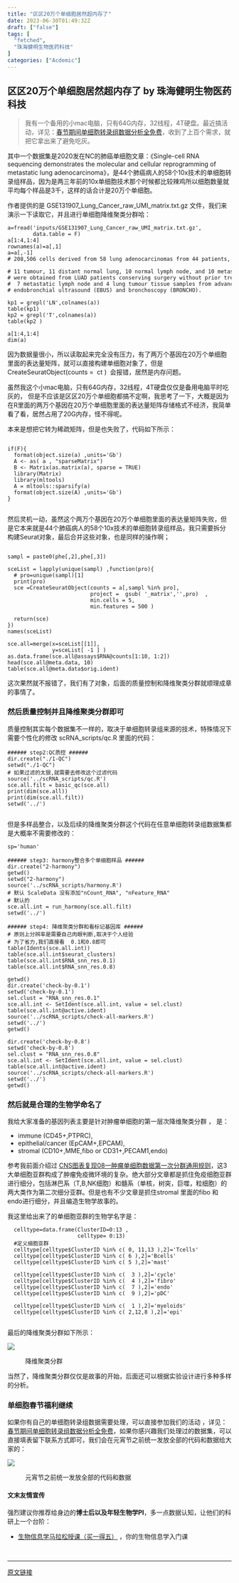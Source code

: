 ```yaml
---
title: "区区20万个单细胞居然超内存了"
date: 2023-06-30T01:49:32Z
draft: ["false"]
tags: [
  "fetched",
  "珠海健明生物医药科技"
]
categories: ["Acdemic"]
---
```

区区20万个单细胞居然超内存了 by 珠海健明生物医药科技
------
<div><section data-tool="mdnice编辑器" data-website="https://www.mdnice.com"><blockquote data-tool="mdnice编辑器"><p>我有一个备用的小mac电脑，只有64G内存，32线程，4T硬盘。最近搞活动，详见：<a href="https://mp.weixin.qq.com/s?__biz=MzAxMDkxODM1Ng==&amp;mid=2247519474&amp;idx=1&amp;sn=a07f2684e4bebfc5307add35cfbf82a2&amp;scene=21#wechat_redirect" data-linktype="2">春节期间单细胞转录组数据分析全免费</a>，收到了上百个需求，就把它拿出来了避免吃灰。</p></blockquote><p data-tool="mdnice编辑器">其中一个数据集是2020发在NC的肺癌单细胞文章：《Single-cell RNA sequencing demonstrates the molecular and cellular reprogramming of metastatic lung adenocarcinoma》，是44个肺癌病人的58个10x技术的单细胞转录组样品，因为是两三年前的10x单细胞技术那个时候都比较辣鸡所以细胞数量就平均每个样品是3千，这样的话合计是20万个单细胞。</p><p data-tool="mdnice编辑器">作者提供的是 GSE131907_Lung_Cancer_raw_UMI_matrix.txt.gz 文件，我们来演示一下读取它，并且进行单细胞降维聚类分群哈：</p><pre data-tool="mdnice编辑器"><span></span><code>a=fread(<span>'inputs/GSE131907_Lung_Cancer_raw_UMI_matrix.txt.gz'</span>,<br>        data.table = <span>F</span>)<br>a[<span>1</span>:<span>4</span>,<span>1</span>:<span>4</span>]<br>rownames(a)=a[,<span>1</span>]<br>a=a[,-<span>1</span>]<br><span># 208,506 cells derived from 58 lung adenocarcinomas from 44 patients, </span><br><br><span># 11 tumour, 11 distant normal lung, 10 normal lymph node, and 10 metastatic brain tissue samples </span><br><span># were obtained from LUAD patients conserving surgery without prior treatment. </span><br><span>#  7 metastatic lymph node and 4 lung tumour tissue samples from advanced stage LUAD patient</span><br><span># endobronchial ultrasound (EBUS) and bronchoscopy (BRONCHO).</span><br><br>kp1 = grepl(<span>'LN'</span>,colnames(a))<br>table(kp1)<br>kp2 = grepl(<span>'T'</span>,colnames(a))<br>table(kp2 )<br><br>a[<span>1</span>:<span>4</span>,<span>1</span>:<span>4</span>]<br>dim(a)<br></code></pre><p data-tool="mdnice编辑器">因为数据量很小，所以读取起来完全没有压力，有了两万个基因在20万个单细胞里面的表达量矩阵，就可以直接构建单细胞对象了，但是CreateSeuratObject(counts =  ct )  会报错，居然是内存问题。</p><p data-tool="mdnice编辑器">虽然我这个小mac电脑，只有64G内存，32线程，4T硬盘仅仅是备用电脑平时吃灰的， 但是不应该是区区20万个单细胞都搞不定啊，我思考了一下，大概是因为在R里面的两万个基因在20万个单细胞里面的表达量矩阵存储格式不经济，我简单看了看，居然占用了20G内存，怪不得呢。</p><p data-tool="mdnice编辑器">本来是想把它转为稀疏矩阵，但是也失败了，代码如下所示：</p><pre data-tool="mdnice编辑器"><span></span><code><br><span>if</span>(<span>F</span>){<br>  format(object.size(a) ,units=<span>'Gb'</span>)<br>  A &lt;- as( a , <span>"sparseMatrix"</span>) <br>  B &lt;- Matrix(as.matrix(a), sparse = <span>TRUE</span>) <br>  <span>library</span>(Matrix)<br>  <span>library</span>(mltools)<br>  A = mltools::sparsify(a)<br>  format(object.size(A) ,units=<span>'Gb'</span>)<br>}<br><br></code></pre><p data-tool="mdnice编辑器">然后灵机一动，虽然这个两万个基因在20万个单细胞里面的表达量矩阵失败，但是它本来就是44个肺癌病人的58个10x技术的单细胞转录组样品，我只需要拆分构建Seurat对象，最后合并这些对象，也是同样的操作啊；</p><pre data-tool="mdnice编辑器"><span></span><code><br>sampl = paste0(phe[,<span>2</span>],phe[,<span>3</span>])<br> <br>sceList = lapply(unique(sampl) ,<span>function</span>(pro){ <br>  <span># pro=unique(sampl)[1] </span><br>  print(pro)  <br>  sce =CreateSeuratObject(counts = a[,sampl %<span>in</span>% pro],<br>                          project =  gsub( <span>'_matrix'</span>,<span>''</span>,pro)  ,<br>                          min.cells = <span>5</span>,<br>                          min.features = <span>500</span> )<br>  <br>  <span>return</span>(sce)<br>})<br>names(sceList) <br><br>sce.all=merge(x=sceList[[<span>1</span>]],<br>              y=sceList[ -<span>1</span> ] )<br>as.data.frame(sce.all@assays$RNA@counts[<span>1</span>:<span>10</span>, <span>1</span>:<span>2</span>])<br>head(sce.all@meta.data, <span>10</span>)<br>table(sce.all@meta.data$orig.ident) <br></code></pre><p data-tool="mdnice编辑器">这次果然就不报错了，我们有了对象，后面的质量控制和降维聚类分群就顺理成章的事情了。</p><h3 data-tool="mdnice编辑器"><span></span>然后质量控制并且降维聚类分群即可<span></span></h3><p data-tool="mdnice编辑器">质量控制其实每个数据集不一样的，取决于单细胞转录组来源的技术，特殊情况下需要个性化的修改 scRNA_scripts/qc.R 里面的代码：</p><pre data-tool="mdnice编辑器"><span></span><code><span>###### step2:QC质控 ######</span><br>dir.create(<span>"./1-QC"</span>)<br>setwd(<span>"./1-QC"</span>)<br><span># 如果过滤的太狠,就需要去修改这个过滤代码</span><br><span>source</span>(<span>'../scRNA_scripts/qc.R'</span>)<br>sce.all.filt = basic_qc(sce.all)<br>print(dim(sce.all))<br>print(dim(sce.all.filt))<br>setwd(<span>'../'</span>) <br><br></code></pre><p data-tool="mdnice编辑器">但是多样品整合，以及后续的降维聚类分群这个代码在任意单细胞转录组数据集都是大概率不需要修改的：</p><pre data-tool="mdnice编辑器"><span></span><code>sp=<span>'human'</span><br><br><span>###### step3: harmony整合多个单细胞样品 ######</span><br>dir.create(<span>"2-harmony"</span>)<br>getwd()<br>setwd(<span>"2-harmony"</span>)<br><span>source</span>(<span>'../scRNA_scripts/harmony.R'</span>)<br><span># 默认 ScaleData 没有添加"nCount_RNA", "nFeature_RNA"</span><br><span># 默认的</span><br>sce.all.int = run_harmony(sce.all.filt)<br>setwd(<span>'../'</span>)<br><br><span>###### step4: 降维聚类分群和看标记基因库 ######</span><br><span># 原则上分辨率是需要自己肉眼判断,取决于个人经验</span><br><span># 为了省力,我们直接看  0.1和0.8即可</span><br>table(Idents(sce.all.int))<br>table(sce.all.int$seurat_clusters)<br>table(sce.all.int$RNA_snn_res.0.1) <br>table(sce.all.int$RNA_snn_res.0.8) <br><br>getwd()<br>dir.create(<span>'check-by-0.1'</span>)<br>setwd(<span>'check-by-0.1'</span>)<br>sel.clust = <span>"RNA_snn_res.0.1"</span><br>sce.all.int &lt;- SetIdent(sce.all.int, value = sel.clust)<br>table(sce.all.int@active.ident) <br><span>source</span>(<span>'../scRNA_scripts/check-all-markers.R'</span>)<br>setwd(<span>'../'</span>) <br>getwd()<br><br>dir.create(<span>'check-by-0.8'</span>)<br>setwd(<span>'check-by-0.8'</span>)<br>sel.clust = <span>"RNA_snn_res.0.8"</span><br>sce.all.int &lt;- SetIdent(sce.all.int, value = sel.clust)<br>table(sce.all.int@active.ident) <br><span>source</span>(<span>'../scRNA_scripts/check-all-markers.R'</span>)<br>setwd(<span>'../'</span>) <br>getwd()<br></code></pre><h3 data-tool="mdnice编辑器"><span></span>然后就是合理的生物学命名了<span></span></h3><p data-tool="mdnice编辑器">我给大家准备的基因列表主要是针对肿瘤单细胞的第一层次降维聚类分群 ， 是：</p><ul data-tool="mdnice编辑器"><li><section>immune (CD45+,PTPRC),</section></li><li><section>epithelial/cancer (EpCAM+,EPCAM),</section></li><li><section>stromal (CD10+,MME,fibo or CD31+,PECAM1,endo)</section></li></ul><p data-tool="mdnice编辑器">参考我前面介绍过 <a href="https://mp.weixin.qq.com/s?__biz=MzI1Njk4ODE0MQ==&amp;mid=2247488940&amp;idx=1&amp;sn=1cc8a8a74715087939b9721c0881775d&amp;scene=21#wechat_redirect" data-linktype="2">CNS图表复现08—肿瘤单细胞数据第一次分群通用规则</a>，这3大单细胞亚群构成了肿瘤免疫微环境的复杂。绝大部分文章都是抓住免疫细胞亚群进行细分，包括淋巴系（T,B,NK细胞）和髓系（单核，树突，巨噬，粒细胞）的两大类作为第二次细分亚群。但是也有不少文章是抓住stromal 里面的fibo 和endo进行细分，并且编造生物学故事的。</p><p data-tool="mdnice编辑器">我这里给出来了的单细胞亚群的生物学名字是：</p><pre data-tool="mdnice编辑器"><span></span><code>  celltype=data.frame(ClusterID=<span>0</span>:<span>13</span> ,<br>                      celltype= <span>0</span>:<span>13</span>) <br>  <span>#定义细胞亚群      </span><br>  celltype[celltype$ClusterID %<span>in</span>% c( <span>0</span>, <span>11</span>,<span>13</span> ),<span>2</span>]=<span>'Tcells'</span><br>  celltype[celltype$ClusterID %<span>in</span>% c( <span>6</span> ),<span>2</span>]=<span>'Bcells'</span><br>  celltype[celltype$ClusterID %<span>in</span>% c( <span>5</span> ),<span>2</span>]=<span>'mast'</span><br>  <br>  celltype[celltype$ClusterID %<span>in</span>% c(  <span>3</span> ),<span>2</span>]=<span>'cycle'</span><br>  celltype[celltype$ClusterID %<span>in</span>% c(  <span>4</span> ),<span>2</span>]=<span>'fibro'</span><br>  celltype[celltype$ClusterID %<span>in</span>% c(  <span>7</span> ),<span>2</span>]=<span>'endo'</span><br>  celltype[celltype$ClusterID %<span>in</span>% c(  <span>9</span> ),<span>2</span>]=<span>'pDC'</span><br>  <br>  celltype[celltype$ClusterID %<span>in</span>% c(  <span>1</span> ),<span>2</span>]=<span>'myeloids'</span><br>  celltype[celltype$ClusterID %<span>in</span>% c( <span>2</span>,<span>12</span>,<span>8</span> ),<span>2</span>]=<span>'epi'</span><br>  <br></code></pre><p data-tool="mdnice编辑器">最后的降维聚类分群如下所示：</p><p><img data-galleryid="" data-ratio="1.136111111111111" data-s="300,640" data-src="https://mmbiz.qpic.cn/mmbiz_png/cZNhZQ6j4ww4gP7tibZ6c7icGdcMEPCUeVgPibBIsH3kUjvOrrLibyF4BulAtulfJRyD3FLQxWEV7hpnHHevZl0xrg/640?wx_fmt=png" data-type="png" data-w="1080" src="https://mmbiz.qpic.cn/mmbiz_png/cZNhZQ6j4ww4gP7tibZ6c7icGdcMEPCUeVgPibBIsH3kUjvOrrLibyF4BulAtulfJRyD3FLQxWEV7hpnHHevZl0xrg/640?wx_fmt=png"></p><figure data-tool="mdnice编辑器"><figcaption>降维聚类分群</figcaption></figure><p data-tool="mdnice编辑器">当然了，降维聚类分群仅仅是故事的开始，后面还可以根据实验设计进行多种多样的分析。</p><h3 data-tool="mdnice编辑器"><span></span>单细胞春节福利继续<span></span></h3><p data-tool="mdnice编辑器">如果你有自己的单细胞转录组数据需要处理，可以直接参加我们的活动 ，详见：<a href="https://mp.weixin.qq.com/s?__biz=MzAxMDkxODM1Ng==&amp;mid=2247519474&amp;idx=1&amp;sn=a07f2684e4bebfc5307add35cfbf82a2&amp;scene=21#wechat_redirect" data-linktype="2">春节期间单细胞转录组数据分析全免费</a>，如果你感兴趣我们处理过的数据集，可以直接填表留下联系方式即可，我们会在元宵节之前统一发放全部的代码和数据给大家的：</p></section><section data-tool="mdnice编辑器" data-website="https://www.mdnice.com"><p><img data-galleryid="" data-ratio="1.1717171717171717" data-s="300,640" data-type="png" data-w="594" data-src="https://mmbiz.qpic.cn/mmbiz_png/cZNhZQ6j4wyQr8BdGAhNyoC6JsX1Adz5cNOEMLwqyYLg2yEFoG9EhZbst22ordDweoSa1ErNa5vouvVDL0Ixbw/640?wx_fmt=png&amp;wxfrom=5&amp;wx_lazy=1&amp;wx_co=1" src="https://mmbiz.qpic.cn/mmbiz_png/cZNhZQ6j4wyQr8BdGAhNyoC6JsX1Adz5cNOEMLwqyYLg2yEFoG9EhZbst22ordDweoSa1ErNa5vouvVDL0Ixbw/640?wx_fmt=png&amp;wxfrom=5&amp;wx_lazy=1&amp;wx_co=1"></p><figure data-tool="mdnice编辑器"><figcaption>元宵节之前统一发放全部的代码和数据</figcaption></figure></section><h4 data-tool="mdnice编辑器"><span>文末友情宣传</span></h4><p data-tool="mdnice编辑器">强烈建议你推荐给身边的<strong>博士后以及年轻生物学PI</strong>，多一点数据认知，让他们的科研上一个台阶：</p><ul data-tool="mdnice编辑器"><li><section><a target="_blank" href="http://mp.weixin.qq.com/s?__biz=MzAxMDkxODM1Ng==&amp;mid=2247519543&amp;idx=1&amp;sn=b9290a55d50c038bcc6e97d53a88b1c5&amp;chksm=9b4bcd8cac3c449aaa16dbf518578e9c7a4e67fe4122ae7c4fb115ddb2a843a976fa3462dcea&amp;scene=21#wechat_redirect" textvalue="生物信息学马拉松授课（买‍一得五）" linktype="text" imgurl="" imgdata="null" data-itemshowtype="0" tab="innerlink" data-linktype="2" hasload="1">生物信息学马拉松授课（买一得五）</a> ，你的生物信息学入门课</section></li></ul><p><br></p><p><mp-style-type data-value="3"></mp-style-type></p></div>  
<hr>
<a href="https://mp.weixin.qq.com/s/87HiAlsu7pbR-xlHCLnMXA",target="_blank" rel="noopener noreferrer">原文链接</a>

